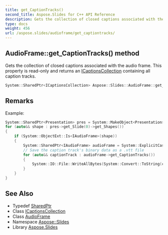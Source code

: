 ```yaml
---
title: get_CaptionTracks()
second_title: Aspose.Slides for C++ API Reference
description: Gets the collection of closed captions associated with the audio frame. This property is read-only and returns an ICaptionsCollection containing all caption tracks.
type: docs
weight: 456
url: /aspose.slides/audioframe/get_captiontracks/
---
```

## AudioFrame::get_CaptionTracks() method


Gets the collection of closed captions associated with the audio frame. This property is read-only and returns an [ICaptionsCollection](../../icaptionscollection/) containing all caption tracks.

```cpp
System::SharedPtr<ICaptionsCollection> Aspose::Slides::AudioFrame::get_CaptionTracks() override
```

## Remarks


Example: 
```cpp
System::SharedPtr<Presentation> pres = System::MakeObject<Presentation>(u"audio with captions.pptx");
for (auto&& shape : pres->get_Slide(0)->get_Shapes())
{
    if (System::ObjectExt::Is<IAudioFrame>(shape))
    {
        System::SharedPtr<IAudioFrame> audioFrame = System::ExplicitCast<IAudioFrame>(shape);
        // Save the caption track's binary data as a .vtt file
        for (auto&& captionTrack : audioFrame->get_CaptionTracks())
        {
            System::IO::File::WriteAllBytes(System::Convert::ToString(captionTrack->get_CaptionId()) + u".vtt", captionTrack->get_BinaryData());
        }
    }
}
```

## See Also

* Typedef [SharedPtr](../../../system/sharedptr/)
* Class [ICaptionsCollection](../../icaptionscollection/)
* Class [AudioFrame](../)
* Namespace [Aspose::Slides](../../)
* Library [Aspose.Slides](../../../)